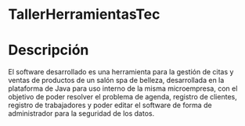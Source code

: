 # TallerHerramientasTec
# Descripción

El software desarrollado es una herramienta para la gestión de citas y ventas de productos de un salón spa de belleza, desarrollada en la plataforma de Java para uso interno de la misma microempresa, con el objetivo de poder resolver el problema de agenda, registro de clientes, registro de trabajadores y poder editar el software de forma de administrador para la seguridad de los datos.

